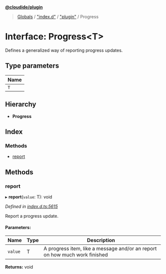 **[@cloudide/plugin](../README.md)**

> [Globals](../README.md) / ["index.d"](../modules/_index_d_.md) / ["plugin"](../modules/_index_d_._plugin_.md) / Progress

# Interface: Progress\<T>

Defines a generalized way of reporting progress updates.

## Type parameters

Name |
------ |
`T` |

## Hierarchy

* **Progress**

## Index

### Methods

* [report](_index_d_._plugin_.progress.md#report)

## Methods

### report

▸ **report**(`value`: T): void

*Defined in [index.d.ts:5615](https://github.com/shuyaqian/cloudide-plugin-api/blob/9d985be/index.d.ts#L5615)*

Report a progress update.

#### Parameters:

Name | Type | Description |
------ | ------ | ------ |
`value` | T | A progress item, like a message and/or an report on how much work finished  |

**Returns:** void
